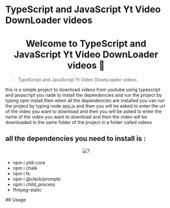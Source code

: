 # TypeScript and JavaScript Yt Video DownLoader videos 
<h1 align="center">Welcome to TypeScript and JavaScript Yt Video DownLoader videos 👋</h1>

> TypeScript and JavaScript Yt Video DownLoader videos

<p>
this is a simple project to download videos from youtube using typescript and javascript you nade to install the dependencies and run the project by typing npm install then when all the dependencies are installed you can run the project by typing node app.js and then you will be asked to enter the url of the video you want to download and then you will be asked to enter the name of the video you want to download and then the video will be downloaded in the same folder of the project in a folder called videos
</p>

## all the dependencies you need to install is :
<div align="center">
  <img src="https://i.ibb.co/0jZQYQg/1.png" alt="1" border="0">
</div>
<div style="margin-top: 20px">
<ul>
<li>
npm i ytdl-core
</li>
<li>
npm i chalk
</li>
<li>
npm i fs
</li>
<li>
npm i @clack/prompts
</li>
<li>
npm i child_process
</li>
<li>
ffmpeg-static
</li>
</ul>

</div>
## Usage